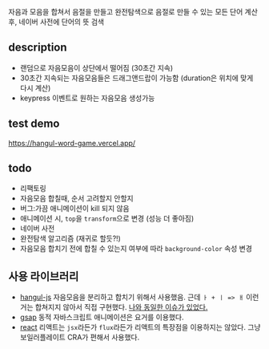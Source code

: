 자음과 모음을 합쳐서 음절을 만들고 완전탐색으로 음절로 만들 수 있는 모든 단어 계산 후, 네이버 사전에 단어의 뜻 검색

## description

- 랜덤으로 자음모음이 상단에서 떨어짐 (30초간 지속)
- 30초간 지속되는 자음모음들은 드래그앤드랍이 가능함 (duration은 위치에 맞게 다시 계산)
- keypress 이벤트로 원하는 자음모음 생성가능

## test demo

https://hangul-word-game.vercel.app/

## todo

- 리팩토링
- 자음모음 합칠때, 순서 고려할지 안할지
- 버그:가끔 애니메이션이 kill 되지 않음
- 애니메이션 시, `top`을 `transform`으로 변경 (성능 더 좋아짐)
- 네이버 사전
- 완전탐색 알고리즘 (재귀로 할듯?!)
- 자음모음 합치기 전에 합칠 수 있는지 여부에 따라 `background-color` 속성 변경

## 사용 라이브러리

- [hangul-js](https://github.com/e-/Hangul.js) 자음모음을 분리하고 합치기 위해서 사용했음. 근데 `ㅏ + ㅣ => ㅐ` 이런거는 합쳐지지 않아서 직접 구현했다. [나와 동일한 이슈가 있었다.](https://github.com/e-/Hangul.js/issues/8)
- [gsap](https://github.com/greensock/GSAP) 동적 자바스크립트 애니메이션은 요거를 이용했다.
- [react](https://github.com/facebook/react) 리액트는 `jsx`라든가 `flux`라든가 리액트의 특장점을 이용하지는 않았다. 그냥 보일러플레이트 CRA가 편해서 사용했다.
